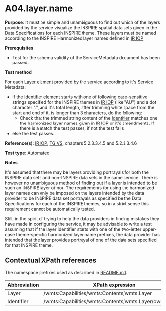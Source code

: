 # A04.layer.name

**Purpose**: It must be simple and unambiguous to find out which of the layers provided by the service visualize the INSPIRE spatial data sets given in the Data Specifications for each INSPIRE theme. These layers must be named according to the INSPIRE Harmonized layer names defined in [IR IOP](README.md#ref_IR_IOP)

**Prerequisites**

* Test for the schema validity of the ServiceMetadata document has been passed.

**Test method**

For each [Layer element](#layer) provided by the service according to it's Service Metadata:

* If the [Identifier element](#identifier) starts with one of following case-sensitive strings specified for the INSPIRE themes in [IR IOP](README.md#ref_IR_IOP) (like "AU") and a dot character ".", and it's total length, after trimming white space from the start and end of it, is longer than 3 characters, do the following:
  *  Check that the trimmed string content of the [Identifier](#identifier) matches one the harmonized layer names given in [IR IOP](README.md#ref_IR_IOP) or it's amendments. If there is a match the test passes, if not the test fails.
* else the test passes.

**Reference(s)**: [IR IOP](README.md#ref_IR_IOP), [TG VS](README.md#ref_TG_VS), chapters 5.2.3.3.4.5 and 5.2.3.3.4.6

**Test type**: Automated

**Notes**

It's assumed that there may be layers providing portrayals for both the INSPIRE data sets and non-INSPIRE data sets in the same service. There is however no unambiguous method of finding out if a layer is intended to be such an INSPIRE layer of not. The requirements for using the harmonized layer names can only be imposed on the layers intended by the data provider to be INSPIRE data set portrayals as specified be the Data Specifications for each of the INSPIRE themes, so in a strict sense this requirement cannot be automatically tested.

Still, in the spirit of trying to help the data providers in finding mistakes they have made in configuring the service, it may be advisable to write a test assuming that if the layer identifier starts with one of the two-letter upper-case theme-specific harmonized layer name prefixes, the data provider has intended that the layer provides portrayal of one of the data sets specified for that INSPIRE theme.


## Contextual XPath references

The namespace prefixes used as described in [README.md](README.md#namespaces).

Abbreviation                                               |  XPath expression
---------------------------------------------------------- | -------------------------------------------------------------------------
Layer <a name="layer"></a> | /wmts:Capabilities/wmts:Contents/wmts:Layer
Identifier <a name="idenfier"></a> | /wmts:Capabilities/wmts:Contents/wmts:Layer/ows:Identifier
